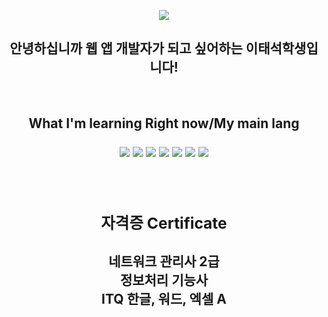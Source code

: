 <p align="center">
  <img src="https://capsule-render.vercel.app/api?type=slice&color=50BCDF&height=300&section=header&text=Welcome&fontColor=FFFFFF&fontSize=90&animation=fadeIn"/>
</p>
<h2 align="center">
  안녕하십니까 웹 앱 개발자가 되고 싶어하는 이태석학생입니다!
</h2>
<br>
<h2 align = "center">What I'm learning Right now/My main lang<h/2>
<p>
<img src="https://img.shields.io/badge/React-5ec8d8?style=for-the-badge&logo=React&logoColor=black">
<img src="https://img.shields.io/badge/Python-3d54c8?style=for-the-badge&logo=Python&logoColor=black">
<img src="https://img.shields.io/badge/MySQL-abcfed?style=for-the-badge&logo=MySQL&logoColor=black">
<img src="https://img.shields.io/badge/JS-FFF600?style=for-the-badge&logo=JavaScript&logoColor=black">
<img src="https://img.shields.io/badge/Java-색코드?style=for-the-badge&logo=이미지 이름&logoColor=black">
<img src="https://img.shields.io/badge/Kotlin-색코드?style=for-the-badge&logo=이미지 이름&logoColor=black">
<img src="https://img.shields.io/badge/Spring-색코드?style=for-the-badge&logo=이미지 이름&logoColor=black">
</p>


<br>
<h3>
  자격증 Certificate
</h3>
<h4>
  네트워크 관리사 2급
  <br>
  정보처리 기능사
  <br>
  ITQ 한글, 워드, 엑셀 A
  <br>
</h4>
 


 
